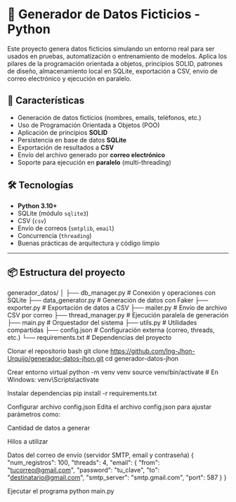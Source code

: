 # 🧠 Generador de Datos Ficticios - Python

Este proyecto genera datos ficticios simulando un entorno real para ser usados en pruebas, automatización o entrenamiento de modelos. Aplica los pilares de la programación orientada a objetos, principios SOLID, patrones de diseño, almacenamiento local en SQLite, exportación a CSV, envío de correo electrónico y ejecución en paralelo.

## 🚀 Características

- Generación de datos ficticios (nombres, emails, teléfonos, etc.)
- Uso de Programación Orientada a Objetos (POO)
- Aplicación de principios **SOLID**
- Persistencia en base de datos **SQLite**
- Exportación de resultados a **CSV**
- Envío del archivo generado por **correo electrónico**
- Soporte para ejecución en **paralelo** (multi-threading)

## 🛠 Tecnologías

- **Python 3.10+**
- SQLite (módulo `sqlite3`)
- CSV (`csv`)
- Envío de correos (`smtplib`, `email`)
- Concurrencia (`threading`)
- Buenas prácticas de arquitectura y código limpio

---

## 📦 Estructura del proyecto
generador_datos/
│
├── db_manager.py # Conexión y operaciones con SQLite
├── data_generator.py # Generación de datos con Faker
├── exporter.py # Exportación de datos a CSV
├── mailer.py # Envío de archivo CSV por correo
├── thread_manager.py # Ejecución paralela de generación
├── main.py # Orquestador del sistema
├── utils.py # Utilidades compartidas
├── config.json # Configuración externa (correo, threads, etc.)
└── requirements.txt # Dependencias del proyecto

Clonar el repositorio
bash
git clone https://github.com/Ing-Jhon-Urquijo/generador-datos-jhon.git
cd generador-datos-jhon

Crear entorno virtual
python -m venv venv
source venv/bin/activate  # En Windows: venv\Scripts\activate

Instalar dependencias
pip install -r requirements.txt

Configurar archivo config.json
Edita el archivo config.json para ajustar parámetros como:

Cantidad de datos a generar

Hilos a utilizar

Datos del correo de envío (servidor SMTP, email y contraseña)
{
  "num_registros": 100,
  "threads": 4,
  "email": {
    "from": "tucorreo@gmail.com",
    "password": "tu_clave",
    "to": "destinatario@gmail.com",
    "smtp_server": "smtp.gmail.com",
    "port": 587
  }
}

Ejecutar el programa
python main.py
